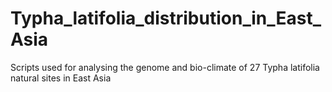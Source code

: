 # Typha_latifolia_distribution_in_East_Asia
Scripts used for analysing the genome and bio-climate of 27 Typha latifolia natural sites in East Asia

